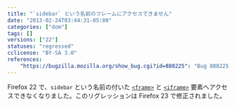 ```yaml
---
title: "`sidebar` という名前のフレームにアクセスできません"
date: "2013-02-24T03:44:31-05:00"
categories: ["dom"]
tags: []
versions: ["22"]
statuses: "regressed"
cclicense: "BY-SA 3.0"
references:
    "https://bugzilla.mozilla.org/show_bug.cgi?id=888225": "Bug 888225 – firefox 22 breaks access to frames named \'sidebar\'"
---
```

Firefox 22 で、`sidebar` という名前の付いた [`<frame>`](https://developer.mozilla.org/ja/docs/Web/HTML/Element/frame) と [`<iframe>`](https://developer.mozilla.org/ja/docs/Web/HTML/Element/iframe) 要素へアクセスできなくなりました。このリグレッションは Firefox 23 で修正されました。
